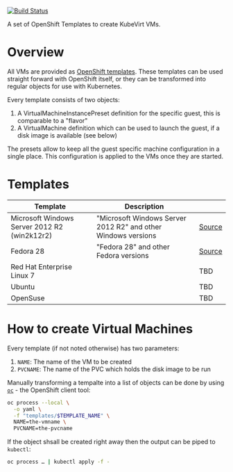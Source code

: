 [![Build Status](https://travis-ci.com/fabiand/common-templates.svg?branch=master)](https://travis-ci.com/fabiand/common-templates)

A set of OpenShift Templates to create KubeVirt VMs.

# Overview

All VMs are provided as [OpenShift templates](https://docs.okd.io/latest/dev_guide/templates.html).
These templates can be used straight forward with OpenShift itself, or they
can be transformed into regular objects for use with Kubernetes.

Every template consists of two objects:

1. A VirtualMachineInstancePreset definition for the specific guest, this is
   comparable to a "flavor"
2. A VirtualMachine definition which can be used to launch the guest, if a disk
   image is available (see below)

The presets allow to keep all the guest specific machine configuration in a
single place. This configuration is applied to the VMs once they are started.

# Templates

| Template | Description | |
|---|---|---|
| Microsoft Windows Server 2012 R2 (win2k12r2) | "Microsoft Windows Server 2012 R2" and other Windows versions | [Source](templates/win2k12r2.yaml) |
| Fedora 28 |"Fedora 28" and other Fedora versions | [Source](templates/fedora28.yaml) |
| Red Hat Enterprise Linux 7 | | TBD |
| Ubuntu | | TBD |
| OpenSuse | | TBD |

# How to create Virtual Machines

Every template (if not noted otherwise) has two parameters:

1. `NAME`: The name of the VM to be created
1. `PVCNAME`: The name of the PVC which holds the disk image to be run

Manually transforming a tempalte into a list of objects can be done by using
[`oc`](https://github.com/openshift/origin/releases) - the OpenShift client tool:

```bash
oc process --local \
  -o yaml \
  -f "templates/$TEMPLATE_NAME" \
  NAME=the-vmname \
  PVCNAME=the-pvcname
```

If the object shsall be created right away then the output can be piped to
`kubectl`:

```bash
oc process … | kubectl apply -f -
```
